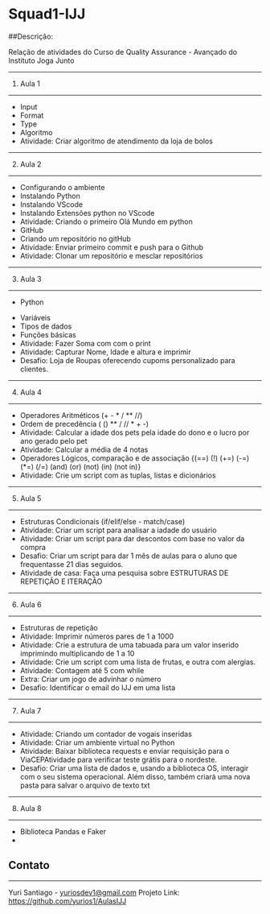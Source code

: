 # Squad1-IJJ
##Descrição:

Relação de atividades do Curso de Quality Assurance - Avançado do Instituto Joga Junto

---
1. Aula 1
___
- Input
- Format
- Type
- Algoritmo
- Atividade: Criar algoritmo de atendimento da loja de bolos
---
2. Aula 2
___
- Configurando o ambiente
- Instalando Python
- Instalando VScode
- Instalando Extensões python no VScode
- Atividade: Criando o primeiro Olá Mundo em python
- GitHub
- Criando um repositório no gitHub
- Atividade: Enviar primeiro commit e push para o Github
- Atividade: Clonar um repositório e mesclar repositórios
---
3. Aula 3
___
+ Python
- Variáveis
- Tipos de dados
- Funções básicas
- Atividade: Fazer Soma com com o print
- Atividade: Capturar Nome, Idade e altura e imprimir
- Desafio: Loja de Roupas oferecendo cupoms personalizado para clientes.
---
4. Aula 4
___
- Operadores Aritméticos (+ - * / ** //)
- Ordem de precedência ( () ** / // * + -)
- Atividade: Calcular a idade dos pets pela idade do dono e o lucro por ano gerado pelo pet
- Atividade: Calcular a média de 4 notas
- Operadores Lógicos, comparação e de associação {(==) (!) (+=) (-=) (*=) (/=) (and) (or) (not) (in) (not in)}
- Atividade: Crie um script com as tuplas, listas e dicionários
---
5. Aula 5
___
- Estruturas Condicionais (if/elif/else - match/case)
- Atividade: Criar um script para analisar a iadade do usuário
- Atividade: Criar um script para dar descontos com base no valor da compra
- Desafio: Criar um script para dar 1 mês de aulas para o aluno que frequentasse 21 dias seguidos.
- Atividade de casa: Faça uma pesquisa sobre ESTRUTURAS DE REPETIÇÃO E ITERAÇÃO
---
6. Aula 6
___
- Estruturas de repetição
- Atividade: Imprimir números pares de 1 a 1000
- Atividade: Crie a estrutura de uma tabuada para um valor inserido imprimindo multiplicando de 1 a 10
- Atividade: Crie um script com uma lista de frutas, e outra com alergias.
- Atividade: Contagem até 5 com while
- Extra: Criar um jogo de advinhar o número
- Desafio: Identificar o email do IJJ em uma lista
---
7. Aula 7
___
- Atividade: Criando um contador de vogais inseridas
- Atividade: Criar um ambiente virtual no Python
- Atividade: Baixar biblioteca requests e enviar requisição para o ViaCEPAtividade para verificar teste grátis para o nordeste.
- Desafio: Criar uma lista de dados e, usando a biblioteca OS, interagir com o seu sistema operacional. Além disso, também criará uma nova pasta para salvar o arquivo de texto txt
---
8. Aula 8
___
- Biblioteca Pandas e Faker
- 

## Contato
---
Yuri Santiago - yuriosdev1@gmail.com
Projeto Link: https://github.com/yurios1/AulasIJJ